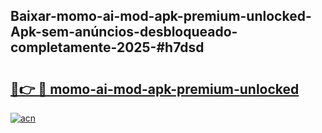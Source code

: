 ## Baixar-momo-ai-mod-apk-premium-unlocked-Apk-sem-anúncios-desbloqueado-completamente-2025-#h7dsd

# <h2><a href="https://ainizakaria.my?title=momo-ai-mod-apk-premium-unlocked&ref=20M">🔗👉 🔴 momo-ai-mod-apk-premium-unlocked</a></h2>

[![acn](https://github.com/user-attachments/assets/0f9c940e-d8b0-45ae-aac7-cd30a18b3e1c)](https://ainizakaria.my?title=momo-ai-mod-apk-premium-unlocked&ref=20M)

